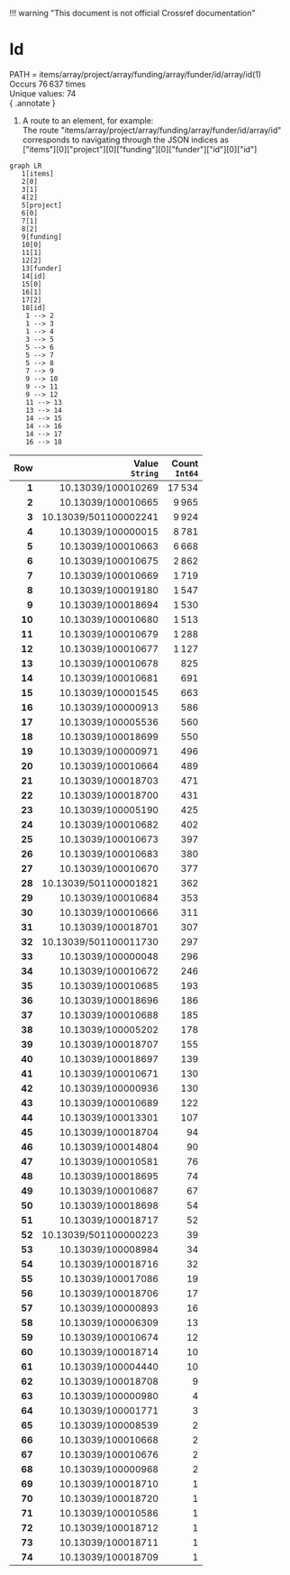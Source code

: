 !!! warning "This document is not official Crossref documentation"
# Id
PATH = items/array/project/array/funding/array/funder/id/array/id(1)  
Occurs 76 637 times  
Unique values: 74  
{ .annotate }

1. A route to an element, for example:  
   The route "items/array/project/array/funding/array/funder/id/array/id" corresponds to navigating through the JSON indices as  
   ["items"][0]["project"][0]["funding"][0]["funder"]["id"][0]["id"]  

```mermaid
graph LR
   1[items]
   2[0]
   3[1]
   4[2]
   5[project]
   6[0]
   7[1]
   8[2]
   9[funding]
   10[0]
   11[1]
   12[2]
   13[funder]
   14[id]
   15[0]
   16[1]
   17[2]
   18[id]
    1 --> 2
    1 --> 3
    1 --> 4
    3 --> 5
    5 --> 6
    5 --> 7
    5 --> 8
    7 --> 9
    9 --> 10
    9 --> 11
    9 --> 12
    11 --> 13
    13 --> 14
    14 --> 15
    14 --> 16
    14 --> 17
    16 --> 18
```

| **Row** | **Value**<br>`String` | **Count**<br>`Int64` |
|--------:|----------------------:|---------------------:|
| **1**   | 10.13039/100010269    | 17 534               |
| **2**   | 10.13039/100010665    | 9 965                |
| **3**   | 10.13039/501100002241 | 9 924                |
| **4**   | 10.13039/100000015    | 8 781                |
| **5**   | 10.13039/100010663    | 6 668                |
| **6**   | 10.13039/100010675    | 2 862                |
| **7**   | 10.13039/100010669    | 1 719                |
| **8**   | 10.13039/100019180    | 1 547                |
| **9**   | 10.13039/100018694    | 1 530                |
| **10**  | 10.13039/100010680    | 1 513                |
| **11**  | 10.13039/100010679    | 1 288                |
| **12**  | 10.13039/100010677    | 1 127                |
| **13**  | 10.13039/100010678    | 825                  |
| **14**  | 10.13039/100010681    | 691                  |
| **15**  | 10.13039/100001545    | 663                  |
| **16**  | 10.13039/100000913    | 586                  |
| **17**  | 10.13039/100005536    | 560                  |
| **18**  | 10.13039/100018699    | 550                  |
| **19**  | 10.13039/100000971    | 496                  |
| **20**  | 10.13039/100010664    | 489                  |
| **21**  | 10.13039/100018703    | 471                  |
| **22**  | 10.13039/100018700    | 431                  |
| **23**  | 10.13039/100005190    | 425                  |
| **24**  | 10.13039/100010682    | 402                  |
| **25**  | 10.13039/100010673    | 397                  |
| **26**  | 10.13039/100010683    | 380                  |
| **27**  | 10.13039/100010670    | 377                  |
| **28**  | 10.13039/501100001821 | 362                  |
| **29**  | 10.13039/100010684    | 353                  |
| **30**  | 10.13039/100010666    | 311                  |
| **31**  | 10.13039/100018701    | 307                  |
| **32**  | 10.13039/501100011730 | 297                  |
| **33**  | 10.13039/100000048    | 296                  |
| **34**  | 10.13039/100010672    | 246                  |
| **35**  | 10.13039/100010685    | 193                  |
| **36**  | 10.13039/100018696    | 186                  |
| **37**  | 10.13039/100010688    | 185                  |
| **38**  | 10.13039/100005202    | 178                  |
| **39**  | 10.13039/100018707    | 155                  |
| **40**  | 10.13039/100018697    | 139                  |
| **41**  | 10.13039/100010671    | 130                  |
| **42**  | 10.13039/100000936    | 130                  |
| **43**  | 10.13039/100010689    | 122                  |
| **44**  | 10.13039/100013301    | 107                  |
| **45**  | 10.13039/100018704    | 94                   |
| **46**  | 10.13039/100014804    | 90                   |
| **47**  | 10.13039/100010581    | 76                   |
| **48**  | 10.13039/100018695    | 74                   |
| **49**  | 10.13039/100010687    | 67                   |
| **50**  | 10.13039/100018698    | 54                   |
| **51**  | 10.13039/100018717    | 52                   |
| **52**  | 10.13039/501100000223 | 39                   |
| **53**  | 10.13039/100008984    | 34                   |
| **54**  | 10.13039/100018716    | 32                   |
| **55**  | 10.13039/100017086    | 19                   |
| **56**  | 10.13039/100018706    | 17                   |
| **57**  | 10.13039/100000893    | 16                   |
| **58**  | 10.13039/100006309    | 13                   |
| **59**  | 10.13039/100010674    | 12                   |
| **60**  | 10.13039/100018714    | 10                   |
| **61**  | 10.13039/100004440    | 10                   |
| **62**  | 10.13039/100018708    | 9                    |
| **63**  | 10.13039/100000980    | 4                    |
| **64**  | 10.13039/100001771    | 3                    |
| **65**  | 10.13039/100008539    | 2                    |
| **66**  | 10.13039/100010668    | 2                    |
| **67**  | 10.13039/100010676    | 2                    |
| **68**  | 10.13039/100000968    | 2                    |
| **69**  | 10.13039/100018710    | 1                    |
| **70**  | 10.13039/100018720    | 1                    |
| **71**  | 10.13039/100010586    | 1                    |
| **72**  | 10.13039/100018712    | 1                    |
| **73**  | 10.13039/100018711    | 1                    |
| **74**  | 10.13039/100018709    | 1                    |

